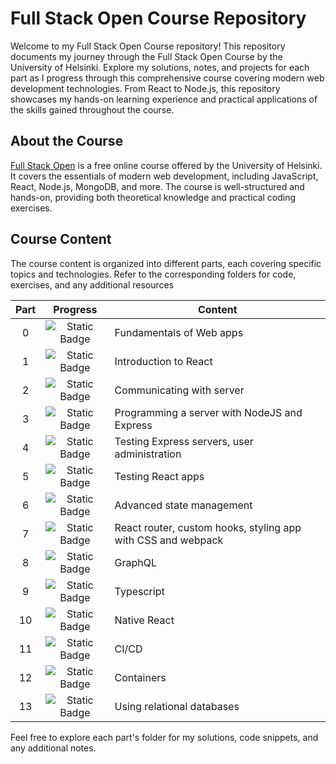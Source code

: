 # Full Stack Open Course Repository
Welcome to my Full Stack Open Course repository! This repository documents my journey through the Full Stack Open Course by the University of Helsinki. 
Explore my solutions, notes, and projects for each part as I progress through this comprehensive course covering modern web development technologies. 
From React to Node.js, this repository showcases my hands-on learning experience and practical applications of the skills gained throughout the course.

## About the Course
[Full Stack Open](https://fullstackopen.com/en/) is a free online course offered by the University of Helsinki. 
It covers the essentials of modern web development, including JavaScript, React, Node.js, MongoDB, and more. 
The course is well-structured and hands-on, providing both theoretical knowledge and practical coding exercises.

## Course Content
The course content is organized into different parts, each covering specific topics and technologies. 
Refer to the corresponding folders for code, exercises, and any additional resources

|Part|Progress|Content|
|:-:|:-:|-|
|0|![Static Badge](https://img.shields.io/badge/Progress%20-%20100%25%20-%20white?labelColor=%23005EA6&color=%23DE5B9E)|Fundamentals of Web apps
|1|![Static Badge](https://img.shields.io/badge/Progress%20-%20100%25%20-%20white?labelColor=%23005EA6&color=%23DE5B9E)|Introduction to React
|2|![Static Badge](https://img.shields.io/badge/Progress%20-%200%25%20-%20white?labelColor=%23005EA6&color=%23DE5B9E)|Communicating with server
|3|![Static Badge](https://img.shields.io/badge/Progress%20-%200%25%20-%20white?labelColor=%23005EA6&color=%23DE5B9E)|Programming a server with NodeJS and Express
|4|![Static Badge](https://img.shields.io/badge/Progress%20-%200%25%20-%20white?labelColor=%23005EA6&color=%23DE5B9E)|Testing Express servers, user administration
|5|![Static Badge](https://img.shields.io/badge/Progress%20-%200%25%20-%20white?labelColor=%23005EA6&color=%23DE5B9E)|Testing React apps
|6|![Static Badge](https://img.shields.io/badge/Progress%20-%200%25%20-%20white?labelColor=%23005EA6&color=%23DE5B9E)|Advanced state management
|7|![Static Badge](https://img.shields.io/badge/Progress%20-%200%25%20-%20white?labelColor=%23005EA6&color=%23DE5B9E)|React router, custom hooks, styling app with CSS and webpack
|8|![Static Badge](https://img.shields.io/badge/Progress%20-%200%25%20-%20white?labelColor=%23005EA6&color=%23DE5B9E)|GraphQL
|9|![Static Badge](https://img.shields.io/badge/Progress%20-%200%25%20-%20white?labelColor=%23005EA6&color=%23DE5B9E)|Typescript
|10|![Static Badge](https://img.shields.io/badge/Progress%20-%200%25%20-%20white?labelColor=%23005EA6&color=%23DE5B9E)|Native React
|11|![Static Badge](https://img.shields.io/badge/Progress%20-%200%25%20-%20white?labelColor=%23005EA6&color=%23DE5B9E)|CI/CD
|12|![Static Badge](https://img.shields.io/badge/Progress%20-%200%25%20-%20white?labelColor=%23005EA6&color=%23DE5B9E)|Containers
|13|![Static Badge](https://img.shields.io/badge/Progress%20-%200%25%20-%20white?labelColor=%23005EA6&color=%23DE5B9E)|Using relational databases

Feel free to explore each part's folder for my solutions, code snippets, and any additional notes.


